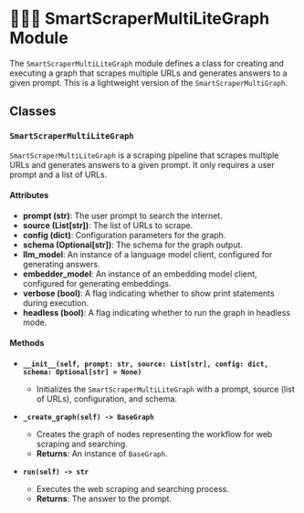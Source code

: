 # 🧚🏻‍♂️ SmartScraperMultiLiteGraph Module

The `SmartScraperMultiLiteGraph` module defines a class for creating and executing a graph that scrapes multiple URLs and generates answers to a given prompt. This is a lightweight version of the `SmartScraperMultiGraph`.

## Classes

### `SmartScraperMultiLiteGraph`

`SmartScraperMultiLiteGraph` is a scraping pipeline that scrapes multiple URLs and generates answers to a given prompt. It only requires a user prompt and a list of URLs.

#### Attributes

- **prompt (str)**: The user prompt to search the internet.
- **source (List[str])**: The list of URLs to scrape.
- **config (dict)**: Configuration parameters for the graph.
- **schema (Optional[str])**: The schema for the graph output.
- **llm_model**: An instance of a language model client, configured for generating answers.
- **embedder_model**: An instance of an embedding model client, configured for generating embeddings.
- **verbose (bool)**: A flag indicating whether to show print statements during execution.
- **headless (bool)**: A flag indicating whether to run the graph in headless mode.

#### Methods

- **`__init__(self, prompt: str, source: List[str], config: dict, schema: Optional[str] = None)`**
  - Initializes the `SmartScraperMultiLiteGraph` with a prompt, source (list of URLs), configuration, and schema.

- **`_create_graph(self) -> BaseGraph`**
  - Creates the graph of nodes representing the workflow for web scraping and searching.
  - **Returns**: An instance of `BaseGraph`.

- **`run(self) -> str`**
  - Executes the web scraping and searching process.
  - **Returns**: The answer to the prompt.
